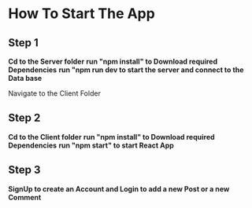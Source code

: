 # How To Start The App

## Step 1
**Cd to the Server folder**
**run "npm install" to Download required Dependencies**
**run "npm run dev to start the server and connect to the Data base**

Navigate to the Client Folder 
## Step 2
**Cd to the Client folder**
**run "npm install" to Download required Dependencies**
**run "npm start" to start React App**

## Step 3
**SignUp to create an Account and Login to add a new Post or a new Comment**




